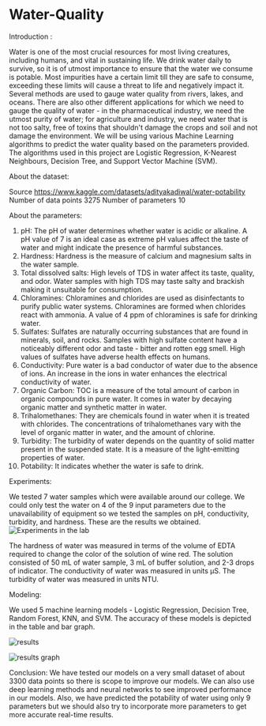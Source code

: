 # Water-Quality
Introduction :

Water is one of the most crucial resources for most living creatures, including humans, and vital in sustaining life. We drink water daily to survive, so it is of utmost importance to ensure that the water we consume is potable. Most impurities have a certain limit till they are safe to consume, exceeding these limits will cause a threat to life and negatively impact it. Several methods are used to gauge water quality from rivers, lakes, and oceans.
There are also other different applications for which we need to gauge the quality of water - in the pharmaceutical industry, we need the utmost purity of water; for agriculture and industry, we need water that is not too salty, free of toxins that shouldn't damage the crops and soil and not damage the environment.
We will be using various Machine Learning algorithms to predict the water quality based on the parameters provided. The algorithms used in this project are Logistic Regression, K-Nearest Neighbours, Decision Tree, and Support Vector Machine (SVM).

About the dataset:

Source https://www.kaggle.com/datasets/adityakadiwal/water-potability
Number of data points 3275
Number of parameters 10

About the parameters:

1. pH: The pH of water determines whether water is acidic or alkaline. A pH value of 7 is an ideal case as extreme pH values affect the taste of water and might indicate the presence of harmful substances. 
2. Hardness: Hardness is the measure of calcium and magnesium salts in the water sample.
3. Total dissolved salts: High levels of TDS in water affect its taste, quality, and odor. Water samples with high TDS may taste salty and brackish making it unsuitable for consumption.
4. Chloramines: Chloramines and chlorides are used as disinfectants to purify public water systems. Chloramines are formed when chlorides react with ammonia. A value of 4 ppm of chloramines is safe for drinking water.
5. Sulfates: Sulfates are naturally occurring substances that are found in minerals, soil, and rocks. Samples with high sulfate content have a noticeably different odor and taste - bitter and rotten egg smell. High values of sulfates have adverse health effects on humans.
6. Conductivity: Pure water is a bad conductor of water due to the absence of ions. An increase in the ions in water enhances the electrical conductivity of water.
7. Organic Carbon: TOC is a measure of the total amount of carbon in organic compounds in pure water. It comes in water by decaying organic matter and synthetic matter in water.
8. Trihalomethanes: They are chemicals found in water when it is treated with chlorides. The concentrations of trihalomethanes vary with the level of organic matter in water, and the amount of chlorine.
9. Turbidity: The turbidity of water depends on the quantity of solid matter present in the suspended state. It is a measure of the light-emitting properties of water.
10. Potability: It indicates whether the water is safe to drink.

Experiments:

We tested 7 water samples which were available around our college. We could only test the water on 4 of the 9 input parameters due to the unavailability of equipment so we tested the samples on pH, conductivity, turbidity, and hardness.
These are the results we obtained.
![Experiments in the lab](https://github.com/sai-kul/Water-Quality/assets/164490846/e3068b50-bdf2-4733-9c5d-2d1f062ab625)

The hardness of water was measured in terms of the volume of EDTA required to change the color of the solution of wine red. The solution consisted of 50 mL of water sample, 3 mL of buffer solution, and 2-3 drops of indicator.
The conductivity of water was measured in units μS.
The turbidity of water was measured in units NTU.

Modeling:

We used 5 machine learning models - Logistic Regression, Decision Tree, Random Forest, KNN, and SVM.
The accuracy of these models is depicted in the table and bar graph.

![results](https://github.com/sai-kul/Water-Quality/assets/164490846/9594c029-7495-42c6-b58a-099f245ba6dd)

![results graph](https://github.com/sai-kul/Water-Quality/assets/164490846/e4259cd7-544e-4183-bccd-3a8ec2c9f602)

Conclusion:
We have tested our models on a very small dataset of about 3300 data points so there is scope to improve our models.
We can also use deep learning methods and neural networks to see improved performance in our models. Also, we have predicted the potability of water using only 9 parameters but we should also try to incorporate more parameters to get more accurate real-time results.
